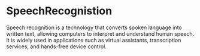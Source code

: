 # SpeechRecognistion
Speech recognition is a technology that converts spoken language into written text, allowing computers to interpret and understand human speech. It is widely used in applications such as virtual assistants, transcription services, and hands-free device control.

